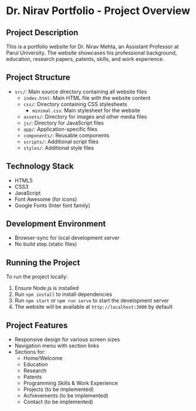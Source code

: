 # Dr. Nirav Portfolio - Project Overview

## Project Description
This is a portfolio website for Dr. Nirav Mehta, an Assistant Professor at Parul University. The website showcases his professional background, education, research papers, patents, skills, and work experience.

## Project Structure
- `src/`: Main source directory containing all website files
  - `index.html`: Main HTML file with the website content
  - `css/`: Directory containing CSS stylesheets
    - `minimal.css`: Main stylesheet for the website
  - `assets/`: Directory for images and other media files
  - `js/`: Directory for JavaScript files
  - `app/`: Application-specific files
  - `components/`: Reusable components
  - `scripts/`: Additional script files
  - `styles/`: Additional style files

## Technology Stack
- HTML5
- CSS3
- JavaScript
- Font Awesome (for icons)
- Google Fonts (Inter font family)

## Development Environment
- Browser-sync for local development server
- No build step (static files)

## Running the Project
To run the project locally:
1. Ensure Node.js is installed
2. Run `npm install` to install dependencies
3. Run `npm start` or `npm run serve` to start the development server
4. The website will be available at `http://localhost:3000` by default

## Project Features
- Responsive design for various screen sizes
- Navigation menu with section links
- Sections for:
  - Home/Welcome
  - Education
  - Research
  - Patents
  - Programming Skills & Work Experience
  - Projects (to be implemented)
  - Achievements (to be implemented)
  - Contact (to be implemented)
